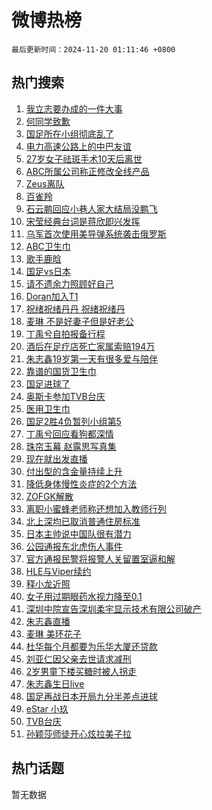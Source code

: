 # 微博热榜

`最后更新时间：2024-11-20 01:11:46 +0800`

## 热门搜索

1. [我立志要办成的一件大事](https://m.weibo.cn/search?containerid=100103type%3D1%26t%3D10%26q%3D%23%E6%88%91%E7%AB%8B%E5%BF%97%E8%A6%81%E5%8A%9E%E6%88%90%E7%9A%84%E4%B8%80%E4%BB%B6%E5%A4%A7%E4%BA%8B%23&stream_entry_id=51&isnewpage=1&extparam=seat%3D1%26filter_type%3Drealtimehot%26stream_entry_id%3D51%26c_type%3D51%26q%3D%2523%25E6%2588%2591%25E7%25AB%258B%25E5%25BF%2597%25E8%25A6%2581%25E5%258A%259E%25E6%2588%2590%25E7%259A%2584%25E4%25B8%2580%25E4%25BB%25B6%25E5%25A4%25A7%25E4%25BA%258B%2523%26dgr%3D0%26cate%3D10103%26pos%3D0%26display_time%3D1732036305%26pre_seqid%3D17320363055179296740496)
1. [何同学致歉](https://m.weibo.cn/search?containerid=100103type%3D1%26t%3D10%26q%3D%23%E4%BD%95%E5%90%8C%E5%AD%A6%E8%87%B4%E6%AD%89%23&stream_entry_id=31&isnewpage=1&extparam=seat%3D1%26filter_type%3Drealtimehot%26c_type%3D31%26cate%3D5001%26lcate%3D5001%26band_rank%3D1%26stream_entry_id%3D31%26realpos%3D1%26flag%3D2%26dgr%3D0%26pos%3D0%26q%3D%2523%25E4%25BD%2595%25E5%2590%258C%25E5%25AD%25A6%25E8%2587%25B4%25E6%25AD%2589%2523%26display_time%3D1732036305%26pre_seqid%3D17320363055179296740496)
1. [国足所在小组彻底乱了](https://m.weibo.cn/search?containerid=100103type%3D1%26t%3D10%26q%3D%23%E5%9B%BD%E8%B6%B3%E6%89%80%E5%9C%A8%E5%B0%8F%E7%BB%84%E5%BD%BB%E5%BA%95%E4%B9%B1%E4%BA%86%23&stream_entry_id=31&isnewpage=1&extparam=seat%3D1%26filter_type%3Drealtimehot%26c_type%3D31%26cate%3D5001%26lcate%3D5001%26band_rank%3D2%26stream_entry_id%3D31%26realpos%3D2%26flag%3D1%26dgr%3D0%26pos%3D1%26q%3D%2523%25E5%259B%25BD%25E8%25B6%25B3%25E6%2589%2580%25E5%259C%25A8%25E5%25B0%258F%25E7%25BB%2584%25E5%25BD%25BB%25E5%25BA%2595%25E4%25B9%25B1%25E4%25BA%2586%2523%26display_time%3D1732036305%26pre_seqid%3D17320363055179296740496)
1. [电力高速公路上的中巴友谊](https://m.weibo.cn/search?containerid=100103type%3D1%26t%3D10%26q%3D%23%E7%94%B5%E5%8A%9B%E9%AB%98%E9%80%9F%E5%85%AC%E8%B7%AF%E4%B8%8A%E7%9A%84%E4%B8%AD%E5%B7%B4%E5%8F%8B%E8%B0%8A%23&stream_entry_id=31&isnewpage=1&extparam=seat%3D1%26filter_type%3Drealtimehot%26c_type%3D31%26cate%3D5001%26lcate%3D5001%26band_rank%3D3%26stream_entry_id%3D31%26realpos%3D3%26flag%3D0%26dgr%3D0%26pos%3D2%26q%3D%2523%25E7%2594%25B5%25E5%258A%259B%25E9%25AB%2598%25E9%2580%259F%25E5%2585%25AC%25E8%25B7%25AF%25E4%25B8%258A%25E7%259A%2584%25E4%25B8%25AD%25E5%25B7%25B4%25E5%258F%258B%25E8%25B0%258A%2523%26display_time%3D1732036305%26pre_seqid%3D17320363055179296740496)
1. [27岁女子祛斑手术10天后离世](https://m.weibo.cn/search?containerid=100103type%3D1%26t%3D10%26q%3D%2327%E5%B2%81%E5%A5%B3%E5%AD%90%E7%A5%9B%E6%96%91%E6%89%8B%E6%9C%AF10%E5%A4%A9%E5%90%8E%E7%A6%BB%E4%B8%96%23&stream_entry_id=31&isnewpage=1&extparam=seat%3D1%26filter_type%3Drealtimehot%26c_type%3D31%26cate%3D5001%26lcate%3D5001%26band_rank%3D4%26stream_entry_id%3D31%26realpos%3D4%26flag%3D0%26dgr%3D0%26pos%3D3%26q%3D%252327%25E5%25B2%2581%25E5%25A5%25B3%25E5%25AD%2590%25E7%25A5%259B%25E6%2596%2591%25E6%2589%258B%25E6%259C%25AF10%25E5%25A4%25A9%25E5%2590%258E%25E7%25A6%25BB%25E4%25B8%2596%2523%26display_time%3D1732036305%26pre_seqid%3D17320363055179296740496)
1. [ABC所属公司称正修改全线产品](https://m.weibo.cn/search?containerid=100103type%3D1%26t%3D10%26q%3D%23ABC%E6%89%80%E5%B1%9E%E5%85%AC%E5%8F%B8%E7%A7%B0%E6%AD%A3%E4%BF%AE%E6%94%B9%E5%85%A8%E7%BA%BF%E4%BA%A7%E5%93%81%23&stream_entry_id=31&isnewpage=1&extparam=seat%3D1%26filter_type%3Drealtimehot%26c_type%3D31%26cate%3D5001%26lcate%3D5001%26band_rank%3D5%26stream_entry_id%3D31%26realpos%3D5%26flag%3D1%26dgr%3D0%26pos%3D4%26q%3D%2523ABC%25E6%2589%2580%25E5%25B1%259E%25E5%2585%25AC%25E5%258F%25B8%25E7%25A7%25B0%25E6%25AD%25A3%25E4%25BF%25AE%25E6%2594%25B9%25E5%2585%25A8%25E7%25BA%25BF%25E4%25BA%25A7%25E5%2593%2581%2523%26display_time%3D1732036305%26pre_seqid%3D17320363055179296740496)
1. [Zeus离队](https://m.weibo.cn/search?containerid=100103type%3D1%26t%3D10%26q%3DZeus%E7%A6%BB%E9%98%9F&stream_entry_id=31&isnewpage=1&extparam=seat%3D1%26filter_type%3Drealtimehot%26c_type%3D31%26cate%3D5001%26lcate%3D5001%26band_rank%3D6%26stream_entry_id%3D31%26realpos%3D6%26flag%3D0%26dgr%3D0%26pos%3D5%26q%3DZeus%25E7%25A6%25BB%25E9%2598%259F%26display_time%3D1732036305%26pre_seqid%3D17320363055179296740496)
1. [百雀羚](https://m.weibo.cn/search?containerid=100103type%3D1%26t%3D10%26q%3D%E7%99%BE%E9%9B%80%E7%BE%9A&stream_entry_id=31&isnewpage=1&extparam=seat%3D1%26filter_type%3Drealtimehot%26c_type%3D31%26cate%3D5001%26lcate%3D5001%26band_rank%3D7%26stream_entry_id%3D31%26realpos%3D7%26flag%3D0%26dgr%3D0%26pos%3D6%26q%3D%25E7%2599%25BE%25E9%259B%2580%25E7%25BE%259A%26display_time%3D1732036305%26pre_seqid%3D17320363055179296740496)
1. [石云鹏回应小巷人家大结局没鹏飞](https://m.weibo.cn/search?containerid=100103type%3D1%26t%3D10%26q%3D%23%E7%9F%B3%E4%BA%91%E9%B9%8F%E5%9B%9E%E5%BA%94%E5%B0%8F%E5%B7%B7%E4%BA%BA%E5%AE%B6%E5%A4%A7%E7%BB%93%E5%B1%80%E6%B2%A1%E9%B9%8F%E9%A3%9E%23&stream_entry_id=31&isnewpage=1&extparam=seat%3D1%26filter_type%3Drealtimehot%26c_type%3D31%26cate%3D5001%26lcate%3D5001%26band_rank%3D8%26stream_entry_id%3D31%26realpos%3D8%26flag%3D0%26dgr%3D0%26pos%3D7%26q%3D%2523%25E7%259F%25B3%25E4%25BA%2591%25E9%25B9%258F%25E5%259B%259E%25E5%25BA%2594%25E5%25B0%258F%25E5%25B7%25B7%25E4%25BA%25BA%25E5%25AE%25B6%25E5%25A4%25A7%25E7%25BB%2593%25E5%25B1%2580%25E6%25B2%25A1%25E9%25B9%258F%25E9%25A3%259E%2523%26display_time%3D1732036305%26pre_seqid%3D17320363055179296740496)
1. [宋莹经典台词是蒋欣即兴发挥](https://m.weibo.cn/search?containerid=100103type%3D1%26t%3D10%26q%3D%23%E5%AE%8B%E8%8E%B9%E7%BB%8F%E5%85%B8%E5%8F%B0%E8%AF%8D%E6%98%AF%E8%92%8B%E6%AC%A3%E5%8D%B3%E5%85%B4%E5%8F%91%E6%8C%A5%23&stream_entry_id=31&isnewpage=1&extparam=seat%3D1%26filter_type%3Drealtimehot%26c_type%3D31%26cate%3D5001%26lcate%3D5001%26band_rank%3D9%26stream_entry_id%3D31%26realpos%3D9%26flag%3D0%26dgr%3D0%26pos%3D8%26q%3D%2523%25E5%25AE%258B%25E8%258E%25B9%25E7%25BB%258F%25E5%2585%25B8%25E5%258F%25B0%25E8%25AF%258D%25E6%2598%25AF%25E8%2592%258B%25E6%25AC%25A3%25E5%258D%25B3%25E5%2585%25B4%25E5%258F%2591%25E6%258C%25A5%2523%26display_time%3D1732036305%26pre_seqid%3D17320363055179296740496)
1. [乌军首次使用美导弹系统袭击俄罗斯](https://m.weibo.cn/search?containerid=100103type%3D1%26t%3D10%26q%3D%23%E4%B9%8C%E5%86%9B%E9%A6%96%E6%AC%A1%E4%BD%BF%E7%94%A8%E7%BE%8E%E5%AF%BC%E5%BC%B9%E7%B3%BB%E7%BB%9F%E8%A2%AD%E5%87%BB%E4%BF%84%E7%BD%97%E6%96%AF%23&stream_entry_id=31&isnewpage=1&extparam=seat%3D1%26filter_type%3Drealtimehot%26c_type%3D31%26cate%3D5001%26lcate%3D5001%26band_rank%3D10%26stream_entry_id%3D31%26realpos%3D10%26flag%3D0%26dgr%3D0%26pos%3D9%26q%3D%2523%25E4%25B9%258C%25E5%2586%259B%25E9%25A6%2596%25E6%25AC%25A1%25E4%25BD%25BF%25E7%2594%25A8%25E7%25BE%258E%25E5%25AF%25BC%25E5%25BC%25B9%25E7%25B3%25BB%25E7%25BB%259F%25E8%25A2%25AD%25E5%2587%25BB%25E4%25BF%2584%25E7%25BD%2597%25E6%2596%25AF%2523%26display_time%3D1732036305%26pre_seqid%3D17320363055179296740496)
1. [ABC卫生巾](https://m.weibo.cn/search?containerid=100103type%3D1%26t%3D10%26q%3DABC%E5%8D%AB%E7%94%9F%E5%B7%BE&stream_entry_id=31&isnewpage=1&extparam=seat%3D1%26filter_type%3Drealtimehot%26c_type%3D31%26cate%3D5001%26lcate%3D5001%26band_rank%3D11%26stream_entry_id%3D31%26realpos%3D11%26flag%3D2%26dgr%3D0%26pos%3D10%26q%3DABC%25E5%258D%25AB%25E7%2594%259F%25E5%25B7%25BE%26display_time%3D1732036305%26pre_seqid%3D17320363055179296740496)
1. [歌手鹿晗](https://m.weibo.cn/search?containerid=100103type%3D1%26t%3D10%26q%3D%23%E6%AD%8C%E6%89%8B%E9%B9%BF%E6%99%97%23&stream_entry_id=31&isnewpage=1&extparam=seat%3D1%26filter_type%3Drealtimehot%26c_type%3D31%26cate%3D5001%26lcate%3D5001%26band_rank%3D12%26stream_entry_id%3D31%26realpos%3D12%26flag%3D2%26dgr%3D0%26pos%3D11%26q%3D%2523%25E6%25AD%258C%25E6%2589%258B%25E9%25B9%25BF%25E6%2599%2597%2523%26display_time%3D1732036305%26pre_seqid%3D17320363055179296740496)
1. [国足vs日本](https://m.weibo.cn/search?containerid=100103type%3D1%26t%3D10%26q%3D%23%E5%9B%BD%E8%B6%B3vs%E6%97%A5%E6%9C%AC%23&stream_entry_id=31&isnewpage=1&extparam=seat%3D1%26filter_type%3Drealtimehot%26c_type%3D31%26cate%3D5001%26lcate%3D5001%26band_rank%3D13%26stream_entry_id%3D31%26realpos%3D13%26flag%3D0%26dgr%3D0%26pos%3D12%26q%3D%2523%25E5%259B%25BD%25E8%25B6%25B3vs%25E6%2597%25A5%25E6%259C%25AC%2523%26display_time%3D1732036305%26pre_seqid%3D17320363055179296740496)
1. [请不遗余力照顾好自己](https://m.weibo.cn/search?containerid=100103type%3D1%26t%3D10%26q%3D%23%E8%AF%B7%E4%B8%8D%E9%81%97%E4%BD%99%E5%8A%9B%E7%85%A7%E9%A1%BE%E5%A5%BD%E8%87%AA%E5%B7%B1%23&stream_entry_id=31&isnewpage=1&extparam=seat%3D1%26filter_type%3Drealtimehot%26c_type%3D31%26cate%3D5001%26lcate%3D5001%26band_rank%3D14%26stream_entry_id%3D31%26realpos%3D14%26flag%3D1%26dgr%3D0%26pos%3D13%26q%3D%2523%25E8%25AF%25B7%25E4%25B8%258D%25E9%2581%2597%25E4%25BD%2599%25E5%258A%259B%25E7%2585%25A7%25E9%25A1%25BE%25E5%25A5%25BD%25E8%2587%25AA%25E5%25B7%25B1%2523%26display_time%3D1732036305%26pre_seqid%3D17320363055179296740496)
1. [Doran加入T1](https://m.weibo.cn/search?containerid=100103type%3D1%26t%3D10%26q%3D%23Doran%E5%8A%A0%E5%85%A5T1%23&stream_entry_id=31&isnewpage=1&extparam=seat%3D1%26filter_type%3Drealtimehot%26c_type%3D31%26cate%3D5001%26lcate%3D5001%26band_rank%3D15%26stream_entry_id%3D31%26realpos%3D15%26flag%3D0%26dgr%3D0%26pos%3D14%26q%3D%2523Doran%25E5%258A%25A0%25E5%2585%25A5T1%2523%26display_time%3D1732036305%26pre_seqid%3D17320363055179296740496)
1. [祝绪祝绪丹丹 祝绪祝绪丹](https://m.weibo.cn/search?containerid=100103type%3D1%26t%3D10%26q%3D%E7%A5%9D%E7%BB%AA%E7%A5%9D%E7%BB%AA%E4%B8%B9%E4%B8%B9+%E7%A5%9D%E7%BB%AA%E7%A5%9D%E7%BB%AA%E4%B8%B9&stream_entry_id=31&isnewpage=1&extparam=seat%3D1%26filter_type%3Drealtimehot%26c_type%3D31%26cate%3D5001%26lcate%3D5001%26band_rank%3D16%26stream_entry_id%3D31%26realpos%3D16%26flag%3D2%26dgr%3D0%26pos%3D15%26q%3D%25E7%25A5%259D%25E7%25BB%25AA%25E7%25A5%259D%25E7%25BB%25AA%25E4%25B8%25B9%25E4%25B8%25B9%2520%25E7%25A5%259D%25E7%25BB%25AA%25E7%25A5%259D%25E7%25BB%25AA%25E4%25B8%25B9%26display_time%3D1732036305%26pre_seqid%3D17320363055179296740496)
1. [麦琳 不是好妻子但是好老公](https://m.weibo.cn/search?containerid=100103type%3D1%26t%3D10%26q%3D%E9%BA%A6%E7%90%B3+%E4%B8%8D%E6%98%AF%E5%A5%BD%E5%A6%BB%E5%AD%90%E4%BD%86%E6%98%AF%E5%A5%BD%E8%80%81%E5%85%AC&stream_entry_id=31&isnewpage=1&extparam=seat%3D1%26filter_type%3Drealtimehot%26c_type%3D31%26cate%3D5001%26lcate%3D5001%26band_rank%3D17%26stream_entry_id%3D31%26realpos%3D17%26flag%3D2%26dgr%3D0%26pos%3D16%26q%3D%25E9%25BA%25A6%25E7%2590%25B3%2520%25E4%25B8%258D%25E6%2598%25AF%25E5%25A5%25BD%25E5%25A6%25BB%25E5%25AD%2590%25E4%25BD%2586%25E6%2598%25AF%25E5%25A5%25BD%25E8%2580%2581%25E5%2585%25AC%26display_time%3D1732036305%26pre_seqid%3D17320363055179296740496)
1. [丁禹兮自拍报备行程](https://m.weibo.cn/search?containerid=100103type%3D1%26t%3D10%26q%3D%23%E4%B8%81%E7%A6%B9%E5%85%AE%E8%87%AA%E6%8B%8D%E6%8A%A5%E5%A4%87%E8%A1%8C%E7%A8%8B%23&stream_entry_id=31&isnewpage=1&extparam=seat%3D1%26filter_type%3Drealtimehot%26c_type%3D31%26cate%3D5001%26lcate%3D5001%26band_rank%3D18%26stream_entry_id%3D31%26realpos%3D18%26flag%3D0%26dgr%3D0%26pos%3D17%26q%3D%2523%25E4%25B8%2581%25E7%25A6%25B9%25E5%2585%25AE%25E8%2587%25AA%25E6%258B%258D%25E6%258A%25A5%25E5%25A4%2587%25E8%25A1%258C%25E7%25A8%258B%2523%26display_time%3D1732036305%26pre_seqid%3D17320363055179296740496)
1. [酒后在足疗店死亡家属索赔194万](https://m.weibo.cn/search?containerid=100103type%3D1%26t%3D10%26q%3D%23%E9%85%92%E5%90%8E%E5%9C%A8%E8%B6%B3%E7%96%97%E5%BA%97%E6%AD%BB%E4%BA%A1%E5%AE%B6%E5%B1%9E%E7%B4%A2%E8%B5%94194%E4%B8%87%23&stream_entry_id=31&isnewpage=1&extparam=seat%3D1%26filter_type%3Drealtimehot%26c_type%3D31%26cate%3D5001%26lcate%3D5001%26band_rank%3D19%26stream_entry_id%3D31%26realpos%3D19%26flag%3D0%26dgr%3D0%26pos%3D18%26q%3D%2523%25E9%2585%2592%25E5%2590%258E%25E5%259C%25A8%25E8%25B6%25B3%25E7%2596%2597%25E5%25BA%2597%25E6%25AD%25BB%25E4%25BA%25A1%25E5%25AE%25B6%25E5%25B1%259E%25E7%25B4%25A2%25E8%25B5%2594194%25E4%25B8%2587%2523%26display_time%3D1732036305%26pre_seqid%3D17320363055179296740496)
1. [朱志鑫19岁第一天有很多爱与陪伴](https://m.weibo.cn/search?containerid=100103type%3D1%26t%3D10%26q%3D%23%E6%9C%B1%E5%BF%97%E9%91%AB19%E5%B2%81%E7%AC%AC%E4%B8%80%E5%A4%A9%E6%9C%89%E5%BE%88%E5%A4%9A%E7%88%B1%E4%B8%8E%E9%99%AA%E4%BC%B4%23&stream_entry_id=31&isnewpage=1&extparam=seat%3D1%26filter_type%3Drealtimehot%26c_type%3D31%26cate%3D5001%26lcate%3D5001%26band_rank%3D20%26stream_entry_id%3D31%26realpos%3D20%26flag%3D1%26dgr%3D0%26pos%3D19%26q%3D%2523%25E6%259C%25B1%25E5%25BF%2597%25E9%2591%25AB19%25E5%25B2%2581%25E7%25AC%25AC%25E4%25B8%2580%25E5%25A4%25A9%25E6%259C%2589%25E5%25BE%2588%25E5%25A4%259A%25E7%2588%25B1%25E4%25B8%258E%25E9%2599%25AA%25E4%25BC%25B4%2523%26display_time%3D1732036305%26pre_seqid%3D17320363055179296740496)
1. [靠谱的国货卫生巾](https://m.weibo.cn/search?containerid=100103type%3D1%26t%3D10%26q%3D%E9%9D%A0%E8%B0%B1%E7%9A%84%E5%9B%BD%E8%B4%A7%E5%8D%AB%E7%94%9F%E5%B7%BE&stream_entry_id=31&isnewpage=1&extparam=seat%3D1%26filter_type%3Drealtimehot%26c_type%3D31%26cate%3D5001%26lcate%3D5001%26band_rank%3D21%26stream_entry_id%3D31%26realpos%3D21%26flag%3D0%26dgr%3D0%26pos%3D20%26q%3D%25E9%259D%25A0%25E8%25B0%25B1%25E7%259A%2584%25E5%259B%25BD%25E8%25B4%25A7%25E5%258D%25AB%25E7%2594%259F%25E5%25B7%25BE%26display_time%3D1732036305%26pre_seqid%3D17320363055179296740496)
1. [国足进球了](https://m.weibo.cn/search?containerid=100103type%3D1%26t%3D10%26q%3D%E5%9B%BD%E8%B6%B3%E8%BF%9B%E7%90%83%E4%BA%86&stream_entry_id=31&isnewpage=1&extparam=seat%3D1%26filter_type%3Drealtimehot%26c_type%3D31%26cate%3D5001%26lcate%3D5001%26band_rank%3D22%26stream_entry_id%3D31%26realpos%3D22%26flag%3D0%26dgr%3D0%26pos%3D21%26q%3D%25E5%259B%25BD%25E8%25B6%25B3%25E8%25BF%259B%25E7%2590%2583%25E4%25BA%2586%26display_time%3D1732036305%26pre_seqid%3D17320363055179296740496)
1. [奥斯卡参加TVB台庆](https://m.weibo.cn/search?containerid=100103type%3D1%26t%3D10%26q%3D%23%E5%A5%A5%E6%96%AF%E5%8D%A1%E5%8F%82%E5%8A%A0TVB%E5%8F%B0%E5%BA%86%23&stream_entry_id=31&isnewpage=1&extparam=seat%3D1%26filter_type%3Drealtimehot%26c_type%3D31%26cate%3D5001%26lcate%3D5001%26band_rank%3D23%26stream_entry_id%3D31%26realpos%3D23%26flag%3D1%26dgr%3D0%26pos%3D22%26q%3D%2523%25E5%25A5%25A5%25E6%2596%25AF%25E5%258D%25A1%25E5%258F%2582%25E5%258A%25A0TVB%25E5%258F%25B0%25E5%25BA%2586%2523%26display_time%3D1732036305%26pre_seqid%3D17320363055179296740496)
1. [医用卫生巾](https://m.weibo.cn/search?containerid=100103type%3D1%26t%3D10%26q%3D%E5%8C%BB%E7%94%A8%E5%8D%AB%E7%94%9F%E5%B7%BE&stream_entry_id=31&isnewpage=1&extparam=seat%3D1%26filter_type%3Drealtimehot%26c_type%3D31%26cate%3D5001%26lcate%3D5001%26band_rank%3D24%26stream_entry_id%3D31%26realpos%3D24%26flag%3D0%26dgr%3D0%26pos%3D23%26q%3D%25E5%258C%25BB%25E7%2594%25A8%25E5%258D%25AB%25E7%2594%259F%25E5%25B7%25BE%26display_time%3D1732036305%26pre_seqid%3D17320363055179296740496)
1. [国足2胜4负暂列小组第5](https://m.weibo.cn/search?containerid=100103type%3D1%26t%3D10%26q%3D%23%E5%9B%BD%E8%B6%B32%E8%83%9C4%E8%B4%9F%E6%9A%82%E5%88%97%E5%B0%8F%E7%BB%84%E7%AC%AC5%23&stream_entry_id=31&isnewpage=1&extparam=seat%3D1%26filter_type%3Drealtimehot%26c_type%3D31%26cate%3D5001%26lcate%3D5001%26band_rank%3D25%26stream_entry_id%3D31%26realpos%3D25%26flag%3D0%26dgr%3D0%26pos%3D24%26q%3D%2523%25E5%259B%25BD%25E8%25B6%25B32%25E8%2583%259C4%25E8%25B4%259F%25E6%259A%2582%25E5%2588%2597%25E5%25B0%258F%25E7%25BB%2584%25E7%25AC%25AC5%2523%26display_time%3D1732036305%26pre_seqid%3D17320363055179296740496)
1. [丁禹兮回应看狗都深情](https://m.weibo.cn/search?containerid=100103type%3D1%26t%3D10%26q%3D%E4%B8%81%E7%A6%B9%E5%85%AE%E5%9B%9E%E5%BA%94%E7%9C%8B%E7%8B%97%E9%83%BD%E6%B7%B1%E6%83%85&stream_entry_id=31&isnewpage=1&extparam=seat%3D1%26filter_type%3Drealtimehot%26c_type%3D31%26cate%3D5001%26lcate%3D5001%26band_rank%3D26%26stream_entry_id%3D31%26realpos%3D26%26flag%3D0%26dgr%3D0%26pos%3D25%26q%3D%25E4%25B8%2581%25E7%25A6%25B9%25E5%2585%25AE%25E5%259B%259E%25E5%25BA%2594%25E7%259C%258B%25E7%258B%2597%25E9%2583%25BD%25E6%25B7%25B1%25E6%2583%2585%26display_time%3D1732036305%26pre_seqid%3D17320363055179296740496)
1. [珠帘玉幕 赵露思写真集](https://m.weibo.cn/search?containerid=100103type%3D1%26t%3D10%26q%3D%E7%8F%A0%E5%B8%98%E7%8E%89%E5%B9%95+%E8%B5%B5%E9%9C%B2%E6%80%9D%E5%86%99%E7%9C%9F%E9%9B%86&stream_entry_id=31&isnewpage=1&extparam=seat%3D1%26filter_type%3Drealtimehot%26c_type%3D31%26cate%3D5001%26lcate%3D5001%26band_rank%3D27%26stream_entry_id%3D31%26realpos%3D27%26flag%3D0%26dgr%3D0%26pos%3D26%26q%3D%25E7%258F%25A0%25E5%25B8%2598%25E7%258E%2589%25E5%25B9%2595%2520%25E8%25B5%25B5%25E9%259C%25B2%25E6%2580%259D%25E5%2586%2599%25E7%259C%259F%25E9%259B%2586%26display_time%3D1732036305%26pre_seqid%3D17320363055179296740496)
1. [现在就出发直播](https://m.weibo.cn/search?containerid=100103type%3D1%26t%3D10%26q%3D%E7%8E%B0%E5%9C%A8%E5%B0%B1%E5%87%BA%E5%8F%91%E7%9B%B4%E6%92%AD&stream_entry_id=31&isnewpage=1&extparam=seat%3D1%26filter_type%3Drealtimehot%26c_type%3D31%26cate%3D5001%26lcate%3D5001%26band_rank%3D28%26stream_entry_id%3D31%26realpos%3D28%26flag%3D1%26dgr%3D0%26pos%3D27%26q%3D%25E7%258E%25B0%25E5%259C%25A8%25E5%25B0%25B1%25E5%2587%25BA%25E5%258F%2591%25E7%259B%25B4%25E6%2592%25AD%26display_time%3D1732036305%26pre_seqid%3D17320363055179296740496)
1. [付出型的含金量持续上升](https://m.weibo.cn/search?containerid=100103type%3D1%26t%3D10%26q%3D%23%E4%BB%98%E5%87%BA%E5%9E%8B%E7%9A%84%E5%90%AB%E9%87%91%E9%87%8F%E6%8C%81%E7%BB%AD%E4%B8%8A%E5%8D%87%23&stream_entry_id=31&isnewpage=1&extparam=seat%3D1%26filter_type%3Drealtimehot%26c_type%3D31%26cate%3D5001%26lcate%3D5001%26band_rank%3D29%26stream_entry_id%3D31%26realpos%3D29%26flag%3D1%26dgr%3D0%26pos%3D28%26q%3D%2523%25E4%25BB%2598%25E5%2587%25BA%25E5%259E%258B%25E7%259A%2584%25E5%2590%25AB%25E9%2587%2591%25E9%2587%258F%25E6%258C%2581%25E7%25BB%25AD%25E4%25B8%258A%25E5%258D%2587%2523%26display_time%3D1732036305%26pre_seqid%3D17320363055179296740496)
1. [降低身体慢性炎症的2个方法](https://m.weibo.cn/search?containerid=100103type%3D1%26t%3D10%26q%3D%23%E9%99%8D%E4%BD%8E%E8%BA%AB%E4%BD%93%E6%85%A2%E6%80%A7%E7%82%8E%E7%97%87%E7%9A%842%E4%B8%AA%E6%96%B9%E6%B3%95%23&stream_entry_id=31&isnewpage=1&extparam=seat%3D1%26filter_type%3Drealtimehot%26c_type%3D31%26cate%3D5001%26lcate%3D5001%26band_rank%3D30%26stream_entry_id%3D31%26realpos%3D30%26flag%3D0%26dgr%3D0%26pos%3D29%26q%3D%2523%25E9%2599%258D%25E4%25BD%258E%25E8%25BA%25AB%25E4%25BD%2593%25E6%2585%25A2%25E6%2580%25A7%25E7%2582%258E%25E7%2597%2587%25E7%259A%25842%25E4%25B8%25AA%25E6%2596%25B9%25E6%25B3%2595%2523%26display_time%3D1732036305%26pre_seqid%3D17320363055179296740496)
1. [ZOFGK解散](https://m.weibo.cn/search?containerid=100103type%3D1%26t%3D10%26q%3D%23ZOFGK%E8%A7%A3%E6%95%A3%23&stream_entry_id=31&isnewpage=1&extparam=seat%3D1%26filter_type%3Drealtimehot%26c_type%3D31%26cate%3D5001%26lcate%3D5001%26band_rank%3D31%26stream_entry_id%3D31%26realpos%3D31%26flag%3D1%26dgr%3D0%26pos%3D30%26q%3D%2523ZOFGK%25E8%25A7%25A3%25E6%2595%25A3%2523%26display_time%3D1732036305%26pre_seqid%3D17320363055179296740496)
1. [离职小蜜蜂老师称还想加入教师行列](https://m.weibo.cn/search?containerid=100103type%3D1%26t%3D10%26q%3D%23%E7%A6%BB%E8%81%8C%E5%B0%8F%E8%9C%9C%E8%9C%82%E8%80%81%E5%B8%88%E7%A7%B0%E8%BF%98%E6%83%B3%E5%8A%A0%E5%85%A5%E6%95%99%E5%B8%88%E8%A1%8C%E5%88%97%23&stream_entry_id=31&isnewpage=1&extparam=seat%3D1%26filter_type%3Drealtimehot%26c_type%3D31%26cate%3D5001%26lcate%3D5001%26band_rank%3D32%26stream_entry_id%3D31%26realpos%3D32%26flag%3D1%26dgr%3D0%26pos%3D31%26q%3D%2523%25E7%25A6%25BB%25E8%2581%258C%25E5%25B0%258F%25E8%259C%259C%25E8%259C%2582%25E8%2580%2581%25E5%25B8%2588%25E7%25A7%25B0%25E8%25BF%2598%25E6%2583%25B3%25E5%258A%25A0%25E5%2585%25A5%25E6%2595%2599%25E5%25B8%2588%25E8%25A1%258C%25E5%2588%2597%2523%26display_time%3D1732036305%26pre_seqid%3D17320363055179296740496)
1. [北上深均已取消普通住房标准](https://m.weibo.cn/search?containerid=100103type%3D1%26t%3D10%26q%3D%23%E5%8C%97%E4%B8%8A%E6%B7%B1%E5%9D%87%E5%B7%B2%E5%8F%96%E6%B6%88%E6%99%AE%E9%80%9A%E4%BD%8F%E6%88%BF%E6%A0%87%E5%87%86%23&stream_entry_id=31&isnewpage=1&extparam=seat%3D1%26filter_type%3Drealtimehot%26c_type%3D31%26cate%3D5001%26lcate%3D5001%26band_rank%3D33%26stream_entry_id%3D31%26realpos%3D33%26flag%3D0%26dgr%3D0%26pos%3D32%26q%3D%2523%25E5%258C%2597%25E4%25B8%258A%25E6%25B7%25B1%25E5%259D%2587%25E5%25B7%25B2%25E5%258F%2596%25E6%25B6%2588%25E6%2599%25AE%25E9%2580%259A%25E4%25BD%258F%25E6%2588%25BF%25E6%25A0%2587%25E5%2587%2586%2523%26display_time%3D1732036305%26pre_seqid%3D17320363055179296740496)
1. [日本主帅说中国队很有潜力](https://m.weibo.cn/search?containerid=100103type%3D1%26t%3D10%26q%3D%23%E6%97%A5%E6%9C%AC%E4%B8%BB%E5%B8%85%E8%AF%B4%E4%B8%AD%E5%9B%BD%E9%98%9F%E5%BE%88%E6%9C%89%E6%BD%9C%E5%8A%9B%23&stream_entry_id=31&isnewpage=1&extparam=seat%3D1%26filter_type%3Drealtimehot%26c_type%3D31%26cate%3D5001%26lcate%3D5001%26band_rank%3D34%26stream_entry_id%3D31%26realpos%3D34%26flag%3D0%26dgr%3D0%26pos%3D33%26q%3D%2523%25E6%2597%25A5%25E6%259C%25AC%25E4%25B8%25BB%25E5%25B8%2585%25E8%25AF%25B4%25E4%25B8%25AD%25E5%259B%25BD%25E9%2598%259F%25E5%25BE%2588%25E6%259C%2589%25E6%25BD%259C%25E5%258A%259B%2523%26display_time%3D1732036305%26pre_seqid%3D17320363055179296740496)
1. [公园通报东北虎伤人事件](https://m.weibo.cn/search?containerid=100103type%3D1%26t%3D10%26q%3D%23%E5%85%AC%E5%9B%AD%E9%80%9A%E6%8A%A5%E4%B8%9C%E5%8C%97%E8%99%8E%E4%BC%A4%E4%BA%BA%E4%BA%8B%E4%BB%B6%23&stream_entry_id=31&isnewpage=1&extparam=seat%3D1%26filter_type%3Drealtimehot%26c_type%3D31%26cate%3D5001%26lcate%3D5001%26band_rank%3D35%26stream_entry_id%3D31%26realpos%3D35%26flag%3D1%26dgr%3D0%26pos%3D34%26q%3D%2523%25E5%2585%25AC%25E5%259B%25AD%25E9%2580%259A%25E6%258A%25A5%25E4%25B8%259C%25E5%258C%2597%25E8%2599%258E%25E4%25BC%25A4%25E4%25BA%25BA%25E4%25BA%258B%25E4%25BB%25B6%2523%26display_time%3D1732036305%26pre_seqid%3D17320363055179296740496)
1. [官方通报民警将报警人关留置室逼和解](https://m.weibo.cn/search?containerid=100103type%3D1%26t%3D10%26q%3D%23%E5%AE%98%E6%96%B9%E9%80%9A%E6%8A%A5%E6%B0%91%E8%AD%A6%E5%B0%86%E6%8A%A5%E8%AD%A6%E4%BA%BA%E5%85%B3%E7%95%99%E7%BD%AE%E5%AE%A4%E9%80%BC%E5%92%8C%E8%A7%A3%23&stream_entry_id=31&isnewpage=1&extparam=seat%3D1%26filter_type%3Drealtimehot%26c_type%3D31%26cate%3D5001%26lcate%3D5001%26band_rank%3D36%26stream_entry_id%3D31%26realpos%3D36%26flag%3D0%26dgr%3D0%26pos%3D35%26q%3D%2523%25E5%25AE%2598%25E6%2596%25B9%25E9%2580%259A%25E6%258A%25A5%25E6%25B0%2591%25E8%25AD%25A6%25E5%25B0%2586%25E6%258A%25A5%25E8%25AD%25A6%25E4%25BA%25BA%25E5%2585%25B3%25E7%2595%2599%25E7%25BD%25AE%25E5%25AE%25A4%25E9%2580%25BC%25E5%2592%258C%25E8%25A7%25A3%2523%26display_time%3D1732036305%26pre_seqid%3D17320363055179296740496)
1. [HLE与Viper续约](https://m.weibo.cn/search?containerid=100103type%3D1%26t%3D10%26q%3DHLE%E4%B8%8EViper%E7%BB%AD%E7%BA%A6&stream_entry_id=31&isnewpage=1&extparam=seat%3D1%26filter_type%3Drealtimehot%26c_type%3D31%26cate%3D5001%26lcate%3D5001%26band_rank%3D37%26stream_entry_id%3D31%26realpos%3D37%26flag%3D0%26dgr%3D0%26pos%3D36%26q%3DHLE%25E4%25B8%258EViper%25E7%25BB%25AD%25E7%25BA%25A6%26display_time%3D1732036305%26pre_seqid%3D17320363055179296740496)
1. [释小龙近照](https://m.weibo.cn/search?containerid=100103type%3D1%26t%3D10%26q%3D%23%E9%87%8A%E5%B0%8F%E9%BE%99%E8%BF%91%E7%85%A7%23&stream_entry_id=31&isnewpage=1&extparam=seat%3D1%26filter_type%3Drealtimehot%26c_type%3D31%26cate%3D5001%26lcate%3D5001%26band_rank%3D38%26stream_entry_id%3D31%26realpos%3D38%26flag%3D0%26dgr%3D0%26pos%3D37%26q%3D%2523%25E9%2587%258A%25E5%25B0%258F%25E9%25BE%2599%25E8%25BF%2591%25E7%2585%25A7%2523%26display_time%3D1732036305%26pre_seqid%3D17320363055179296740496)
1. [女子用过期眼药水视力降至0.1](https://m.weibo.cn/search?containerid=100103type%3D1%26t%3D10%26q%3D%23%E5%A5%B3%E5%AD%90%E7%94%A8%E8%BF%87%E6%9C%9F%E7%9C%BC%E8%8D%AF%E6%B0%B4%E8%A7%86%E5%8A%9B%E9%99%8D%E8%87%B30.1%23&stream_entry_id=31&isnewpage=1&extparam=seat%3D1%26filter_type%3Drealtimehot%26c_type%3D31%26cate%3D5001%26lcate%3D5001%26band_rank%3D39%26stream_entry_id%3D31%26realpos%3D39%26flag%3D0%26dgr%3D0%26pos%3D38%26q%3D%2523%25E5%25A5%25B3%25E5%25AD%2590%25E7%2594%25A8%25E8%25BF%2587%25E6%259C%259F%25E7%259C%25BC%25E8%258D%25AF%25E6%25B0%25B4%25E8%25A7%2586%25E5%258A%259B%25E9%2599%258D%25E8%2587%25B30.1%2523%26display_time%3D1732036305%26pre_seqid%3D17320363055179296740496)
1. [深圳中院宣告深圳柔宇显示技术有限公司破产](https://m.weibo.cn/search?containerid=100103type%3D1%26t%3D10%26q%3D%23%E6%B7%B1%E5%9C%B3%E4%B8%AD%E9%99%A2%E5%AE%A3%E5%91%8A%E6%B7%B1%E5%9C%B3%E6%9F%94%E5%AE%87%E6%98%BE%E7%A4%BA%E6%8A%80%E6%9C%AF%E6%9C%89%E9%99%90%E5%85%AC%E5%8F%B8%E7%A0%B4%E4%BA%A7%23&stream_entry_id=31&isnewpage=1&extparam=seat%3D1%26filter_type%3Drealtimehot%26c_type%3D31%26cate%3D5001%26lcate%3D5001%26band_rank%3D40%26stream_entry_id%3D31%26realpos%3D40%26flag%3D0%26dgr%3D0%26pos%3D39%26q%3D%2523%25E6%25B7%25B1%25E5%259C%25B3%25E4%25B8%25AD%25E9%2599%25A2%25E5%25AE%25A3%25E5%2591%258A%25E6%25B7%25B1%25E5%259C%25B3%25E6%259F%2594%25E5%25AE%2587%25E6%2598%25BE%25E7%25A4%25BA%25E6%258A%2580%25E6%259C%25AF%25E6%259C%2589%25E9%2599%2590%25E5%2585%25AC%25E5%258F%25B8%25E7%25A0%25B4%25E4%25BA%25A7%2523%26display_time%3D1732036305%26pre_seqid%3D17320363055179296740496)
1. [朱志鑫直播](https://m.weibo.cn/search?containerid=100103type%3D1%26t%3D10%26q%3D%E6%9C%B1%E5%BF%97%E9%91%AB%E7%9B%B4%E6%92%AD&stream_entry_id=31&isnewpage=1&extparam=seat%3D1%26filter_type%3Drealtimehot%26c_type%3D31%26cate%3D5001%26lcate%3D5001%26band_rank%3D41%26stream_entry_id%3D31%26realpos%3D41%26flag%3D0%26dgr%3D0%26pos%3D40%26q%3D%25E6%259C%25B1%25E5%25BF%2597%25E9%2591%25AB%25E7%259B%25B4%25E6%2592%25AD%26display_time%3D1732036305%26pre_seqid%3D17320363055179296740496)
1. [麦琳 美环花子](https://m.weibo.cn/search?containerid=100103type%3D1%26t%3D10%26q%3D%E9%BA%A6%E7%90%B3+%E7%BE%8E%E7%8E%AF%E8%8A%B1%E5%AD%90&stream_entry_id=31&isnewpage=1&extparam=seat%3D1%26filter_type%3Drealtimehot%26c_type%3D31%26cate%3D5001%26lcate%3D5001%26band_rank%3D42%26stream_entry_id%3D31%26realpos%3D42%26flag%3D0%26dgr%3D0%26pos%3D41%26q%3D%25E9%25BA%25A6%25E7%2590%25B3%2520%25E7%25BE%258E%25E7%258E%25AF%25E8%258A%25B1%25E5%25AD%2590%26display_time%3D1732036305%26pre_seqid%3D17320363055179296740496)
1. [杜华每个月都要为乐华大厦还贷款](https://m.weibo.cn/search?containerid=100103type%3D1%26t%3D10%26q%3D%23%E6%9D%9C%E5%8D%8E%E6%AF%8F%E4%B8%AA%E6%9C%88%E9%83%BD%E8%A6%81%E4%B8%BA%E4%B9%90%E5%8D%8E%E5%A4%A7%E5%8E%A6%E8%BF%98%E8%B4%B7%E6%AC%BE%23&stream_entry_id=31&isnewpage=1&extparam=seat%3D1%26filter_type%3Drealtimehot%26c_type%3D31%26cate%3D5001%26lcate%3D5001%26band_rank%3D43%26stream_entry_id%3D31%26realpos%3D43%26flag%3D0%26dgr%3D0%26pos%3D42%26q%3D%2523%25E6%259D%259C%25E5%258D%258E%25E6%25AF%258F%25E4%25B8%25AA%25E6%259C%2588%25E9%2583%25BD%25E8%25A6%2581%25E4%25B8%25BA%25E4%25B9%2590%25E5%258D%258E%25E5%25A4%25A7%25E5%258E%25A6%25E8%25BF%2598%25E8%25B4%25B7%25E6%25AC%25BE%2523%26display_time%3D1732036305%26pre_seqid%3D17320363055179296740496)
1. [刘亚仁因父亲去世请求减刑](https://m.weibo.cn/search?containerid=100103type%3D1%26t%3D10%26q%3D%23%E5%88%98%E4%BA%9A%E4%BB%81%E5%9B%A0%E7%88%B6%E4%BA%B2%E5%8E%BB%E4%B8%96%E8%AF%B7%E6%B1%82%E5%87%8F%E5%88%91%23&stream_entry_id=31&isnewpage=1&extparam=seat%3D1%26filter_type%3Drealtimehot%26c_type%3D31%26cate%3D5001%26lcate%3D5001%26band_rank%3D44%26stream_entry_id%3D31%26realpos%3D44%26flag%3D0%26dgr%3D0%26pos%3D43%26q%3D%2523%25E5%2588%2598%25E4%25BA%259A%25E4%25BB%2581%25E5%259B%25A0%25E7%2588%25B6%25E4%25BA%25B2%25E5%258E%25BB%25E4%25B8%2596%25E8%25AF%25B7%25E6%25B1%2582%25E5%2587%258F%25E5%2588%2591%2523%26display_time%3D1732036305%26pre_seqid%3D17320363055179296740496)
1. [2岁男童下楼买糖时被人拐走](https://m.weibo.cn/search?containerid=100103type%3D1%26t%3D10%26q%3D%232%E5%B2%81%E7%94%B7%E7%AB%A5%E4%B8%8B%E6%A5%BC%E4%B9%B0%E7%B3%96%E6%97%B6%E8%A2%AB%E4%BA%BA%E6%8B%90%E8%B5%B0%23&stream_entry_id=31&isnewpage=1&extparam=seat%3D1%26filter_type%3Drealtimehot%26c_type%3D31%26cate%3D5001%26lcate%3D5001%26band_rank%3D45%26stream_entry_id%3D31%26realpos%3D45%26flag%3D0%26dgr%3D0%26pos%3D44%26q%3D%25232%25E5%25B2%2581%25E7%2594%25B7%25E7%25AB%25A5%25E4%25B8%258B%25E6%25A5%25BC%25E4%25B9%25B0%25E7%25B3%2596%25E6%2597%25B6%25E8%25A2%25AB%25E4%25BA%25BA%25E6%258B%2590%25E8%25B5%25B0%2523%26display_time%3D1732036305%26pre_seqid%3D17320363055179296740496)
1. [朱志鑫生日live](https://m.weibo.cn/search?containerid=100103type%3D1%26t%3D10%26q%3D%23%E6%9C%B1%E5%BF%97%E9%91%AB%E7%94%9F%E6%97%A5live%23&stream_entry_id=31&isnewpage=1&extparam=seat%3D1%26filter_type%3Drealtimehot%26c_type%3D31%26cate%3D5001%26lcate%3D5001%26band_rank%3D46%26stream_entry_id%3D31%26realpos%3D46%26flag%3D0%26dgr%3D0%26pos%3D45%26q%3D%2523%25E6%259C%25B1%25E5%25BF%2597%25E9%2591%25AB%25E7%2594%259F%25E6%2597%25A5live%2523%26display_time%3D1732036305%26pre_seqid%3D17320363055179296740496)
1. [国足再战日本开局九分半差点进球](https://m.weibo.cn/search?containerid=100103type%3D1%26t%3D10%26q%3D%23%E5%9B%BD%E8%B6%B3%E5%86%8D%E6%88%98%E6%97%A5%E6%9C%AC%E5%BC%80%E5%B1%80%E4%B9%9D%E5%88%86%E5%8D%8A%E5%B7%AE%E7%82%B9%E8%BF%9B%E7%90%83%23&stream_entry_id=31&isnewpage=1&extparam=seat%3D1%26filter_type%3Drealtimehot%26c_type%3D31%26cate%3D5001%26lcate%3D5001%26band_rank%3D47%26stream_entry_id%3D31%26realpos%3D47%26flag%3D0%26dgr%3D0%26pos%3D46%26q%3D%2523%25E5%259B%25BD%25E8%25B6%25B3%25E5%2586%258D%25E6%2588%2598%25E6%2597%25A5%25E6%259C%25AC%25E5%25BC%2580%25E5%25B1%2580%25E4%25B9%259D%25E5%2588%2586%25E5%258D%258A%25E5%25B7%25AE%25E7%2582%25B9%25E8%25BF%259B%25E7%2590%2583%2523%26display_time%3D1732036305%26pre_seqid%3D17320363055179296740496)
1. [eStar 小玖](https://m.weibo.cn/search?containerid=100103type%3D1%26t%3D10%26q%3DeStar+%E5%B0%8F%E7%8E%96&stream_entry_id=31&isnewpage=1&extparam=seat%3D1%26filter_type%3Drealtimehot%26c_type%3D31%26cate%3D5001%26lcate%3D5001%26band_rank%3D48%26stream_entry_id%3D31%26realpos%3D48%26flag%3D0%26dgr%3D0%26pos%3D47%26q%3DeStar%2520%25E5%25B0%258F%25E7%258E%2596%26display_time%3D1732036305%26pre_seqid%3D17320363055179296740496)
1. [TVB台庆](https://m.weibo.cn/search?containerid=100103type%3D1%26t%3D10%26q%3DTVB%E5%8F%B0%E5%BA%86&stream_entry_id=31&isnewpage=1&extparam=seat%3D1%26filter_type%3Drealtimehot%26c_type%3D31%26cate%3D5001%26lcate%3D5001%26band_rank%3D49%26stream_entry_id%3D31%26realpos%3D49%26flag%3D0%26dgr%3D0%26pos%3D48%26q%3DTVB%25E5%258F%25B0%25E5%25BA%2586%26display_time%3D1732036305%26pre_seqid%3D17320363055179296740496)
1. [孙颖莎师徒开心炫拉美子拉](https://m.weibo.cn/search?containerid=100103type%3D1%26t%3D10%26q%3D%23%E5%AD%99%E9%A2%96%E8%8E%8E%E5%B8%88%E5%BE%92%E5%BC%80%E5%BF%83%E7%82%AB%E6%8B%89%E7%BE%8E%E5%AD%90%E6%8B%89%23&stream_entry_id=31&isnewpage=1&extparam=seat%3D1%26filter_type%3Drealtimehot%26c_type%3D31%26cate%3D5001%26lcate%3D5001%26band_rank%3D50%26stream_entry_id%3D31%26realpos%3D50%26flag%3D1%26dgr%3D0%26pos%3D49%26q%3D%2523%25E5%25AD%2599%25E9%25A2%2596%25E8%258E%258E%25E5%25B8%2588%25E5%25BE%2592%25E5%25BC%2580%25E5%25BF%2583%25E7%2582%25AB%25E6%258B%2589%25E7%25BE%258E%25E5%25AD%2590%25E6%258B%2589%2523%26display_time%3D1732036305%26pre_seqid%3D17320363055179296740496)

## 热门话题

暂无数据
